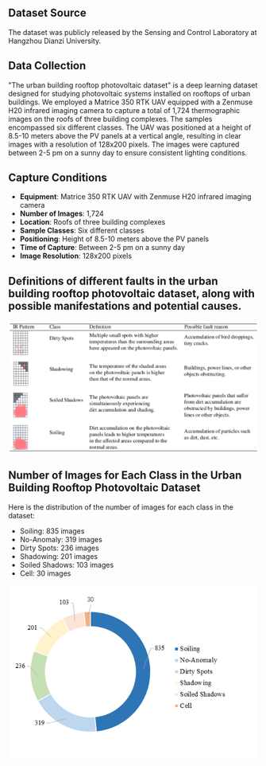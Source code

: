 ## Dataset Source
The dataset was publicly released by the Sensing and Control Laboratory at Hangzhou Dianzi University.

## Data Collection

"The urban building rooftop photovoltaic dataset" is a deep learning dataset designed for studying photovoltaic systems installed on rooftops of urban buildings. We employed a Matrice 350 RTK UAV equipped with a Zenmuse H20 infrared imaging camera to capture a total of 1,724 thermographic images on the roofs of three building complexes. The samples encompassed six different classes. The UAV was positioned at a height of 8.5-10 meters above the PV panels at a vertical angle, resulting in clear images with a resolution of 128x200 pixels. The images were captured between 2-5 pm on a sunny day to ensure consistent lighting conditions.

## Capture Conditions

- **Equipment**: Matrice 350 RTK UAV with Zenmuse H20 infrared imaging camera
- **Number of Images**: 1,724
- **Location**: Roofs of three building complexes
- **Sample Classes**: Six different classes
- **Positioning**: Height of 8.5-10 meters above the PV panels
- **Time of Capture**: Between 2-5 pm on a sunny day
- **Image Resolution**: 128x200 pixels

## Definitions of different faults in the urban building rooftop photovoltaic dataset, along with possible manifestations and potential causes.
![Definitions](Definitions.png)

## Number of Images for Each Class in the Urban Building Rooftop Photovoltaic Dataset
Here is the distribution of the number of images for each class in the dataset:
- Soiling: 835 images
- No-Anomaly: 319 images
- Dirty Spots: 236 images
- Shadowing: 201 images
- Soiled Shadows: 103 images
- Cell: 30 images


![class_distribution](class_distribution.png)
